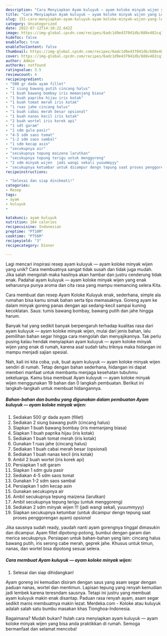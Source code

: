 ```yaml
---
description: "Cara Menyiapkan Ayam kuluyuk — ayam koloke minyak wijen yang Lezat Sekali"
title: "Cara Menyiapkan Ayam kuluyuk — ayam koloke minyak wijen yang Lezat Sekali"
slug: 151-cara-menyiapkan-ayam-kuluyuk-ayam-koloke-minyak-wijen-yang-lezat-sekali
category: Uncategorized
date: 2022-07-12T14:10:22.642Z
image: https://img-global.cpcdn.com/recipes/6adc1d9e437041db/680x482cq70/ayam-kuluyuk-ayam-koloke-minyak-wijen-foto-resep-utama.jpg
hideToc: false
enableToc: true
enableTocContent: false
thumbnail: https://img-global.cpcdn.com/recipes/6adc1d9e437041db/680x482cq70/ayam-kuluyuk-ayam-koloke-minyak-wijen-foto-resep-utama.jpg
cover: https://img-global.cpcdn.com/recipes/6adc1d9e437041db/680x482cq70/ayam-kuluyuk-ayam-koloke-minyak-wijen-foto-resep-utama.jpg
author: Admin
authorAv: notfound
ratingvalue: 3.5
reviewcount: 4
recipeingredient:
- "500 gr dada ayam fillet"
- "2 siung bawang putih cincang halus"
- "1 buah bawang bombay iris memanjang biasa"
- "1 buah paprika hijau iris kotak"
- "1 buah tomat merah iris kotak"
- "1 ruas jahe cincang halus"
- "1 buah cabai merah besar opsional"
- "1 buah nanas kecil iris kotak"
- "2 buah wortel iris korek api"
- "1 sdt garam"
- "1 sdm gula pasir"
- "4-5 sdm saos tomat"
- "1-2 sdm saos sambal"
- "1 sdm kecap asin"
- "secukupnya air"
- "secukupnya tepung maizena larutkan"
- "secukupnya tepung terigu untuk menggoreng"
- "2 sdm minyak wijen  jadi wangi sekali yuuummyyy"
- "secukupnya ketumbar untuk dicampur dengn tepung saat proses penggorengan ayam opsional"
recipeinstructions:

- "Selesai dan siap dinikmati!"
categories:
- Resep
tags:
- ayam
- kuluyuk
- 

katakunci: ayam kuluyuk  
nutrition: 164 calories
recipecuisine: Indonesian
preptime: "PT10M"
cooktime: "PT56M"
recipeyield: "3"
recipecategory: Dinner

---
```





Lagi mencari inspirasi resep ayam kuluyuk — ayam koloke minyak wijen yang unik? Cara membuatnya sangat tidak susah dan tidak juga mudah. Jika salah mengolah maka hasilnya akan hambar dan justru cenderung tidak enak. Padahal ayam kuluyuk — ayam koloke minyak wijen yang enak seharusnya punya aroma dan cita rasa yang mampu memancing selera Kita.





Cara membuat dan resep Ayam Koloke Kuluyuk enak, sederhana, simple ala rumahan bisa kamu simak bahan serta tips memasaknya. Goreng ayam ke dalam minyak goreng panas dengan api sedang-kecil sampai kuning kecoklatan. Saus: tumis bawang bombay, bawang putih dan jahe hingga harum.

Banyak hal yang sedikit banyak berpengaruh terhadap kualitas rasa dari ayam kuluyuk — ayam koloke minyak wijen, mulai dari jenis bahan, lalu pemilihan bahan segar hingga cara mengolah dan menyajikannya. Tak perlu pusing kalau hendak menyiapkan ayam kuluyuk — ayam koloke minyak wijen yang enak di rumah, karena asal sudah tahu triknya maka hidangan ini mampu menjadi sajian spesial.






Nah, kali ini kita coba, yuk, buat ayam kuluyuk — ayam koloke minyak wijen sendiri di rumah. Tetap dengan bahan sederhana, hidangan ini dapat memberi manfaat untuk membantu menjaga kesehatan tubuhmu sekeluarga. Kamu bisa membuat Ayam kuluyuk — ayam koloke minyak wijen menggunakan 19 bahan dan 0 langkah pembuatan. Berikut ini langkah-langkah untuk membuat hidangannya.

<!--inarticleads1-->

##### Bahan-bahan dan bumbu yang digunakan dalam pembuatan Ayam kuluyuk — ayam koloke minyak wijen:

1. Sediakan 500 gr dada ayam (fillet)
1. Sediakan 2 siung bawang putih (cincang halus)
1. Siapkan 1 buah bawang bombay (iris memanjang biasa)
1. Siapkan 1 buah paprika hijau (iris kotak)
1. Sediakan 1 buah tomat merah (iris kotak)
1. Gunakan 1 ruas jahe (cincang halus)
1. Sediakan 1 buah cabai merah besar (opsional)
1. Sediakan 1 buah nanas kecil (iris kotak)
1. Ambil 2 buah wortel (iris korek api)
1. Persiapkan 1 sdt garam
1. Siapkan 1 sdm gula pasir
1. Sediakan 4-5 sdm saos tomat
1. Gunakan 1-2 sdm saos sambal
1. Persiapkan 1 sdm kecap asin
1. Gunakan secukupnya air
1. Ambil secukupnya tepung maizena (larutkan)
1. Ambil secukupnya tepung terigu (untuk menggoreng)
1. Sediakan 2 sdm minyak wijen !!! (jadi wangi sekali, yuuummyyy)
1. Siapkan secukupnya ketumbar (untuk dicampur dengn tepung saat proses penggorengan ayam) *opsional*


Jika sausnya sudah ready, yaudah nanti ayam gorengnya tinggal dimasukin dan dicampur. Ayam fillet dipotong-potong, bumbui dengan garam dan merica secukupnya. Persiapan untuk bahan-bahan yang lain: cincang halus bawang putih, iris serong cabe merah, geprek jahe. Khusus untuk timun, nanas, dan wortel bisa dipotong sesuai selera. 

<!--inarticleads2-->

##### Cara membuat Ayam kuluyuk — ayam koloke minyak wijen:


1. Selesai dan siap dihidangkan!

Ayam goreng ini kemudian disiram dengan saus yang asam segar dengan paduan nanas, wortel dan mentimun. Lapisan tepung yang renyah kemudian jadi lembek karena teresndam sausnya. Tetapi ini justru yang membuat ayam kuluyuk makin enak disantap. Paduan rasa renyah ayam, asam segar sedikit manis membuatnya makin lezat. Merdeka.com - Koloke atau kuluyuk adalah salah satu bumbu masakan khas Tionghoa-Indonesia. 

Bagaimana? Mudah bukan? Itulah cara menyiapkan ayam kuluyuk — ayam koloke minyak wijen yang bisa anda praktikkan di rumah. Semoga bermanfaat dan selamat mencoba!
